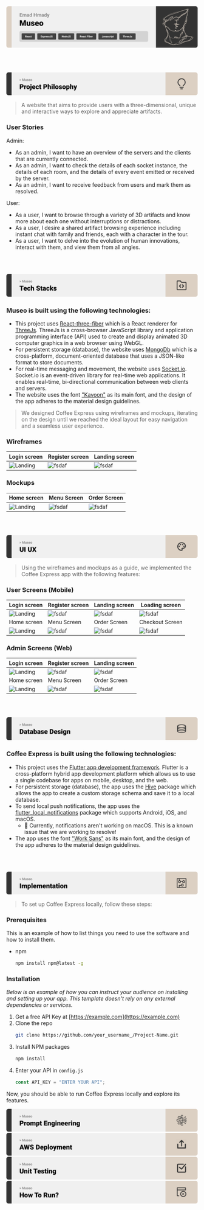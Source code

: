 <img src="./readme/title1.svg"/>

<br><br>

<!-- project philosophy -->
<img src="./readme/title2.svg"/>

> A website that aims to provide users with a three-dimensional, unique and interactive ways to explore and appreciate artifacts.

### User Stories

Admin:

- As an admin, I want to have an overview of the servers and the clients that are currently connected.
- As an admin, I want to check the details of each socket instance, the details of each room, and the details of every event emitted or received by the server.
- As an admin, I want to receive feedback from users and mark them as resolved.

User:

- As a user, I want to browse through a variety of 3D artifacts and know more about each one without interruptions or distractions.
- As a user, I desire a shared artifact browsing experience including instant chat with family and friends, each with a character in the tour.
- As a user, I want to delve into the evolution of human innovations, interact with them, and view them from all angles.

<br><br>

<!-- Tech Stacks -->
<img src="./readme/title3.svg"/>

### Museo is built using the following technologies:

- This project uses [React-three-fiber](https://docs.pmnd.rs/react-three-fiber/getting-started/introduction) which is a React renderer for [ThreeJs](https://threejs.org/docs/). ThreeJs is a cross-browser JavaScript library and application programming interface (API) used to create and display animated 3D computer graphics in a web browser using WebGL.
- For persistent storage (database), the website uses [MongoDb](https://www.mongodb.com/) which is a cross-platform, document-oriented database that uses a JSON-like format to store documents.
- For real-time messaging and movement, the website uses [Socket.io](https://socket.io/). Socket.io is an event-driven library for real-time web applications. It enables real-time, bi-directional communication between web clients and servers.
- The website uses the font ["Kavoon"](https://fonts.google.com/specimen/Kavoon) as its main font, and the design of the app adheres to the material design guidelines.

> We designed Coffee Express using wireframes and mockups, iterating on the design until we reached the ideal layout for easy navigation and a seamless user experience.

### Wireframes

| Login screen                            | Register screen                       | Landing screen                        |
| --------------------------------------- | ------------------------------------- | ------------------------------------- |
| ![Landing](./readme/demo/1440x1024.png) | ![fsdaf](./readme/demo/1440x1024.png) | ![fsdaf](./readme/demo/1440x1024.png) |

### Mockups

| Home screen                             | Menu Screen                           | Order Screen                          |
| --------------------------------------- | ------------------------------------- | ------------------------------------- |
| ![Landing](./readme/demo/1440x1024.png) | ![fsdaf](./readme/demo/1440x1024.png) | ![fsdaf](./readme/demo/1440x1024.png) |

<br><br>

<!-- UI/UX -->
<img src="./readme/title4.svg"/>

> Using the wireframes and mockups as a guide, we implemented the Coffee Express app with the following features:

### User Screens (Mobile)

| Login screen                              | Register screen                         | Landing screen                          | Loading screen                          |
| ----------------------------------------- | --------------------------------------- | --------------------------------------- | --------------------------------------- |
| ![Landing](https://placehold.co/900x1600) | ![fsdaf](https://placehold.co/900x1600) | ![fsdaf](https://placehold.co/900x1600) | ![fsdaf](https://placehold.co/900x1600) |
| Home screen                               | Menu Screen                             | Order Screen                            | Checkout Screen                         |
| ![Landing](https://placehold.co/900x1600) | ![fsdaf](https://placehold.co/900x1600) | ![fsdaf](https://placehold.co/900x1600) | ![fsdaf](https://placehold.co/900x1600) |

### Admin Screens (Web)

| Login screen                            | Register screen                       | Landing screen                        |
| --------------------------------------- | ------------------------------------- | ------------------------------------- |
| ![Landing](./readme/demo/1440x1024.png) | ![fsdaf](./readme/demo/1440x1024.png) | ![fsdaf](./readme/demo/1440x1024.png) |
| Home screen                             | Menu Screen                           | Order Screen                          |
| ![Landing](./readme/demo/1440x1024.png) | ![fsdaf](./readme/demo/1440x1024.png) | ![fsdaf](./readme/demo/1440x1024.png) |

<br><br>

<!-- Database Design -->
<img src="./readme/title5.svg"/>

### Coffee Express is built using the following technologies:

- This project uses the [Flutter app development framework](https://flutter.dev/). Flutter is a cross-platform hybrid app development platform which allows us to use a single codebase for apps on mobile, desktop, and the web.
- For persistent storage (database), the app uses the [Hive](https://hivedb.dev/) package which allows the app to create a custom storage schema and save it to a local database.
- To send local push notifications, the app uses the [flutter_local_notifications](https://pub.dev/packages/flutter_local_notifications) package which supports Android, iOS, and macOS.
  - 🚨 Currently, notifications aren't working on macOS. This is a known issue that we are working to resolve!
- The app uses the font ["Work Sans"](https://fonts.google.com/specimen/Work+Sans) as its main font, and the design of the app adheres to the material design guidelines.

<br><br>

<!-- Implementation -->
<img src="./readme/title6.svg"/>

> To set up Coffee Express locally, follow these steps:

### Prerequisites

This is an example of how to list things you need to use the software and how to install them.

- npm
  ```sh
  npm install npm@latest -g
  ```

### Installation

_Below is an example of how you can instruct your audience on installing and setting up your app. This template doesn't rely on any external dependencies or services._

1. Get a free API Key at [https://example.com](https://example.com)
2. Clone the repo
   ```sh
   git clone https://github.com/your_username_/Project-Name.git
   ```
3. Install NPM packages
   ```sh
   npm install
   ```
4. Enter your API in `config.js`
   ```js
   const API_KEY = "ENTER YOUR API";
   ```

Now, you should be able to run Coffee Express locally and explore its features.

<!-- Prompt Engineering -->
<img src="./readme/title7.svg"/>
<!-- AWS Deployment -->
<img src="./readme/title8.svg"/>
<!-- Unit Testing -->
<img src="./readme/title9.svg"/>
<!-- How to Run -->
<img src="./readme/title10.svg"/>
